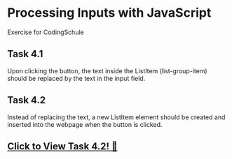# Processing Inputs with JavaScript
Exercise for CodingSchule

## Task 4.1

Upon clicking the button, the text inside the ListItem (list-group-item) should be replaced by the text in the input field.


## Task 4.2

Instead of replacing the text, a new ListItem element should be created and inserted into the webpage when the button is clicked.

<h2><a href="https://tom-mate-o.github.io/03-04-Eingabe/">Click to View Task 4.2! 👀</a></h2>